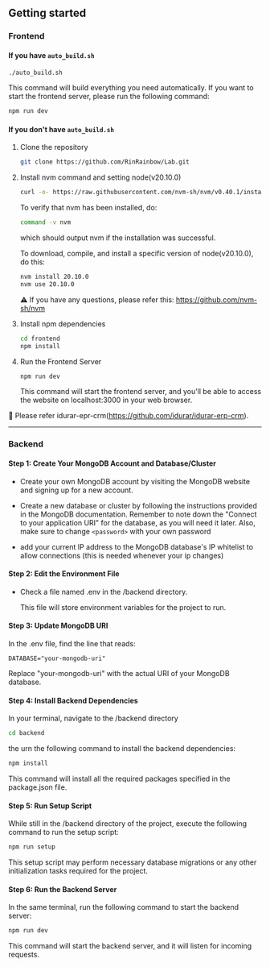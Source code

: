 ## Getting started

### Frontend
#### If you have `auto_build.sh`
  ```bash
  ./auto_build.sh
  ```
This command will build everything you need automatically. If you want to start the frontend server, please run the following command:
```bash
npm run dev
```

#### If you don't have `auto_build.sh`
1. Clone the repository
   ```bash
   git clone https://github.com/RinRainbow/Lab.git
   ```
   
2. Install nvm command and setting node(v20.10.0)
   ```bash
   curl -o- https://raw.githubusercontent.com/nvm-sh/nvm/v0.40.1/install.sh | bash
   ```
   To verify that nvm has been installed, do:
   ```bash
   command -v nvm
   ```
   which should output nvm if the installation was successful.
   
   To download, compile, and install a specific version of node(v20.10.0), do this:
   ```bash
   nvm install 20.10.0
   nvm use 20.10.0
   ```
   
   ⚠️ If you have any questions, please refer this: https://github.com/nvm-sh/nvm
   
3. Install npm dependencies
   ```bash
   cd frontend
   npm install
   ```
4. Run the Frontend Server
   ```bash
   npm run dev
   ```
   This command will start the frontend server, and you'll be able to access the website on localhost:3000 in your web browser.

🚨 Please refer idurar-epr-crm(https://github.com/idurar/idurar-erp-crm).

---

### Backend

#### Step 1: Create Your MongoDB Account and Database/Cluster

- Create your own MongoDB account by visiting the MongoDB website and signing up for a new account.

- Create a new database or cluster by following the instructions provided in the MongoDB documentation. Remember to note down the "Connect to your application URI" for the database, as you will need it later. Also, make sure to change `<password>` with your own password

- add your current IP address to the MongoDB database's IP whitelist to allow connections (this is needed whenever your ip changes)

#### Step 2: Edit the Environment File

- Check a file named .env in the /backend directory.

  This file will store environment variables for the project to run.

#### Step 3: Update MongoDB URI

In the .env file, find the line that reads:

`DATABASE="your-mongodb-uri"`

Replace "your-mongodb-uri" with the actual URI of your MongoDB database.

#### Step 4: Install Backend Dependencies

In your terminal, navigate to the /backend directory

```bash
cd backend
```

the urn the following command to install the backend dependencies:

```bash
npm install
```

This command will install all the required packages specified in the package.json file.

#### Step 5: Run Setup Script

While still in the /backend directory of the project, execute the following command to run the setup script:

```bash
npm run setup
```

This setup script may perform necessary database migrations or any other initialization tasks required for the project.

#### Step 6: Run the Backend Server

In the same terminal, run the following command to start the backend server:

```bash
npm run dev
```

This command will start the backend server, and it will listen for incoming requests.
